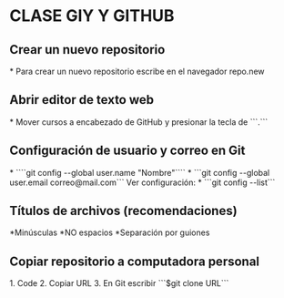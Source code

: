 <h1>CLASE GIY Y GITHUB</h1>
<h2>Crear un nuevo repositorio</h2>
* Para crear un nuevo repositorio escribe en el navegador repo.new
<h2>Abrir editor de texto web</h2>
* Mover cursos a encabezado de GitHub y presionar la tecla de ```.``` 
<h2>Configuración de usuario y correo en Git</h2>
* ````git config --global user.name "Nombre"````
* ```git config --global user.email correo@mail.com```
Ver configuración:
* ```git config --list```
<h2>Títulos de archivos (recomendaciones)</h2>
*Minúsculas
*NO espacios
*Separación por guiones
<h2>Copiar repositorio a computadora personal</h2>
1. Code
2. Copiar  URL
3. En Git escribir ```$git clone URL```

